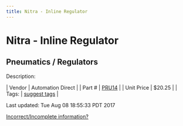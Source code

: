 ```yaml
---
title: Nitra - Inline Regulator
---
```


# Nitra - Inline Regulator
## Pneumatics / Regulators
Description: 	 

| Vendor | Automation Direct | 
| Part # | [PRU14](https://www.automationdirect.com) | 
| Unit Price | $20.25 | 
| Tags: | [suggest tags](https://docs.google.com/forms/d/e/1FAIpQLSeWyY8v3RgOty-MyWmh9U0iivNYN_molChYyS-0U-o-kOAv_g/viewform) | 

Last updated: Tue Aug 08 18:55:33 PDT 2017

 [Incorrect/Incomplete information?](https://docs.google.com/forms/d/e/1FAIpQLSeWyY8v3RgOty-MyWmh9U0iivNYN_molChYyS-0U-o-kOAv_g/viewform)